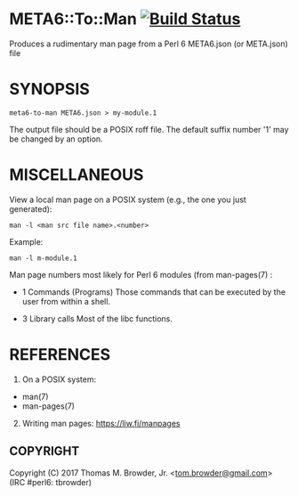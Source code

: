 # META6::To::Man  [![Build Status](https://travis-ci.org/tbrowder/META6-To-Man-Perl6.svg?branch=master)](https://travis-ci.org/tbrowder/META6-To-Man-Perl6)

Produces a rudimentary man page from a Perl 6 META6.json (or META.json) file

# SYNOPSIS

```perl6
meta6-to-man META6.json > my-module.1
```

The output file should be a POSIX roff file. The default suffix number '1' may be changed by an option.

# MISCELLANEOUS

View a local man page on a POSIX system (e.g., the one you just generated):

```perl6
man -l <man src file name>.<number>
```
Example:

```perl6
man -l m-module.1
```

Man page numbers most likely for Perl 6 modules (from man-pages(7) :

+ 1 Commands (Programs)
	Those commands that can be executed by the user from within a shell.

+ 3 Library calls
	Most of the libc functions.

# REFERENCES

1. On a POSIX system:

  + man(7)
  + man-pages(7)

2. Writing man pages: https://liw.fi/manpages


## COPYRIGHT

Copyright (C) 2017 Thomas M. Browder, Jr. <<tom.browder@gmail.com>> (IRC #perl6: tbrowder)
